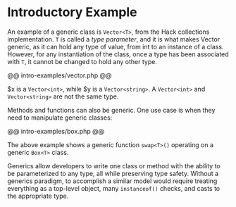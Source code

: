 # Introductory Example

An example of a generic class is `Vector<T>`, from the Hack collections
implementation. `T` is called a _type parameter_, and it is what makes Vector
generic, as it can hold any type of value, from int to an instance of a class.
However, for any instantiation of the class, once a type has been associated
with `T`, it cannot be changed to hold any other type.

@@ intro-examples/vector.php @@

$x is a `Vector<int>`, while $y is a `Vector<string>`. A `Vector<int>` and
`Vector<string>` are not the same type.

Methods and functions can also be generic. One use case is when they need to
manipulate generic classes:

@@ intro-examples/box.php @@

The above example shows a generic function `swap<T>()` operating on a generic
`Box<T>` class.

Generics allow developers to write one class or method with the ability to be
parameterized to any type, all while preserving type safety. Without a generics
paradigm, to accomplish a similar model would require treating everything as a
top-level object, many `instanceof()` checks, and casts to the appropriate
type.

